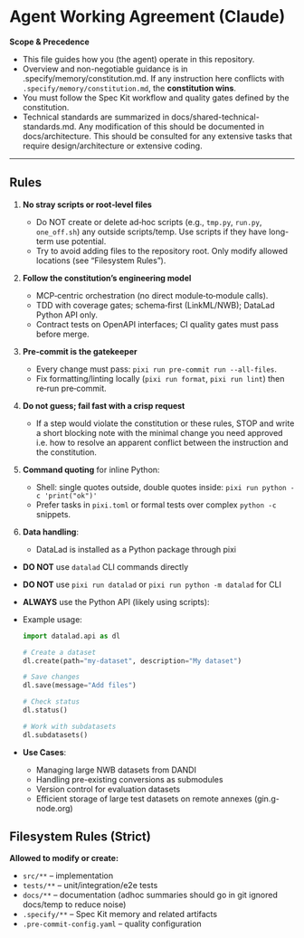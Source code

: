 # Agent Working Agreement (Claude)

**Scope & Precedence**

- This file guides how you (the agent) operate in this repository.
- Overview and non-negotiable guidance is in .specify/memory/constitution.md. If
  any instruction here conflicts with `.specify/memory/constitution.md`, the
  **constitution wins**.
- You must follow the Spec Kit workflow and quality gates defined by the
  constitution.
- Technical standards are summarized in docs/shared-technical-standards.md. Any
  modification of this should be documented in docs/architecture. This should be
  consulted for any extensive tasks that require design/architecture or
  extensive coding.

---

## Rules

1. **No stray scripts or root‑level files**
   - Do NOT create or delete ad‑hoc scripts (e.g., `tmp.py`, `run.py`,
     `one_off.sh`) any outside scripts/temp. Use scripts if they have long-term
     use potential.
   - Try to avoid adding files to the repository root. Only modify allowed
     locations (see “Filesystem Rules”).

2. **Follow the constitution’s engineering model**
   - MCP‑centric orchestration (no direct module‑to‑module calls).
   - TDD with coverage gates; schema‑first (LinkML/NWB); DataLad Python API
     only.
   - Contract tests on OpenAPI interfaces; CI quality gates must pass before
     merge.

3. **Pre‑commit is the gatekeeper**
   - Every change must pass: `pixi run pre-commit run --all-files`.
   - Fix formatting/linting locally (`pixi run format`, `pixi run lint`) then
     re‑run pre‑commit.

4. **Do not guess; fail fast with a crisp request**
   - If a step would violate the constitution or these rules, STOP and write a
     short blocking note with the minimal change you need approved i.e. how to
     resolve an apparent conflict between the instruction and the constitution.

5. **Command quoting** for inline Python:
   - Shell: single quotes outside, double quotes inside:
     `pixi run python -c 'print("ok")'`
   - Prefer tasks in `pixi.toml` or formal tests over complex `python -c`
     snippets.

6. **Data handling**:
   - DataLad is installed as a Python package through pixi

- **DO NOT** use `datalad` CLI commands directly
- **DO NOT** use `pixi run datalad` or `pixi run python -m datalad` for CLI
- **ALWAYS** use the Python API (likely using scripts):
- Example usage:

  ```python
  import datalad.api as dl

  # Create a dataset
  dl.create(path="my-dataset", description="My dataset")

  # Save changes
  dl.save(message="Add files")

  # Check status
  dl.status()

  # Work with subdatasets
  dl.subdatasets()
  ```

- **Use Cases**:
  - Managing large NWB datasets from DANDI
  - Handling pre-existing conversions as submodules
  - Version control for evaluation datasets
  - Efficient storage of large test datasets on remote annexes (gin.g-node.org)

## Filesystem Rules (Strict)

**Allowed to modify or create:**

- `src/**` – implementation
- `tests/**` – unit/integration/e2e tests
- `docs/**` – documentation (adhoc summaries should go in git ignored docs/temp
  to reduce noise)
- `.specify/**` – Spec Kit memory and related artifacts
- `.pre-commit-config.yaml` – quality configuration
